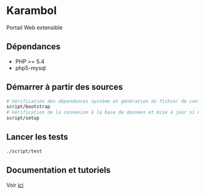 # Karambol

Portail Web extensible

## Dépendances

- PHP >= 5.4
- php5-mysql

## Démarrer à partir des sources

```bash
# Vérification des dépendances système et génération du fichier de configuration local
script/bootstrap
# Vérification de la connexion à la base de données et mise à jour si nécessaire
script/setup
```

## Lancer les tests

```bash
./script/test
```

## Documentation et tutoriels

Voir [ici](./doc)
